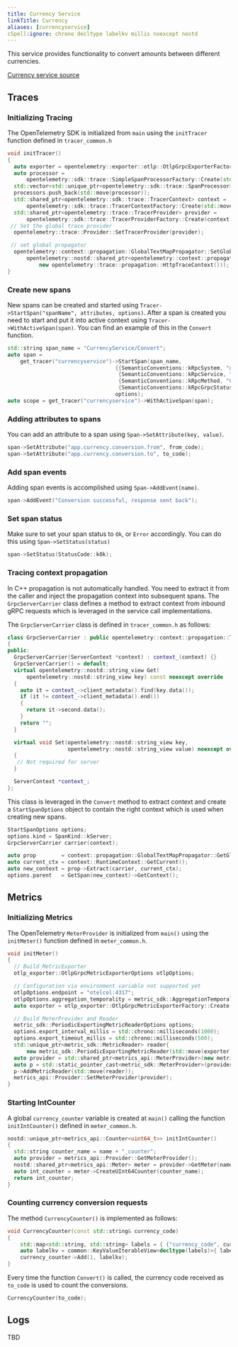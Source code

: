 ```yaml
---
title: Currency Service
linkTitle: Currency
aliases: [currencyservice]
cSpell:ignore: chrono decltype labelkv millis noexcept nostd
---
```


This service provides functionality to convert amounts between different
currencies.

[Currency service source](https://github.com/open-telemetry/opentelemetry-demo/blob/main/src/currencyservice/)

## Traces

### Initializing Tracing

The OpenTelemetry SDK is initialized from `main` using the `initTracer` function
defined in `tracer_common.h`

```cpp
void initTracer()
{
  auto exporter = opentelemetry::exporter::otlp::OtlpGrpcExporterFactory::Create();
  auto processor =
      opentelemetry::sdk::trace::SimpleSpanProcessorFactory::Create(std::move(exporter));
  std::vector<std::unique_ptr<opentelemetry::sdk::trace::SpanProcessor>> processors;
  processors.push_back(std::move(processor));
  std::shared_ptr<opentelemetry::sdk::trace::TracerContext> context =
      opentelemetry::sdk::trace::TracerContextFactory::Create(std::move(processors));
  std::shared_ptr<opentelemetry::trace::TracerProvider> provider =
      opentelemetry::sdk::trace::TracerProviderFactory::Create(context);
 // Set the global trace provider
  opentelemetry::trace::Provider::SetTracerProvider(provider);

 // set global propagator
  opentelemetry::context::propagation::GlobalTextMapPropagator::SetGlobalPropagator(
      opentelemetry::nostd::shared_ptr<opentelemetry::context::propagation::TextMapPropagator>(
          new opentelemetry::trace::propagation::HttpTraceContext()));
}
```

### Create new spans

New spans can be created and started using
`Tracer->StartSpan("spanName", attributes, options)`. After a span is created
you need to start and put it into active context using
`Tracer->WithActiveSpan(span)`. You can find an example of this in the `Convert`
function.

```cpp
std::string span_name = "CurrencyService/Convert";
auto span =
    get_tracer("currencyservice")->StartSpan(span_name,
                                  {{SemanticConventions::kRpcSystem, "grpc"},
                                   {SemanticConventions::kRpcService, "CurrencyService"},
                                   {SemanticConventions::kRpcMethod, "Convert"},
                                   {SemanticConventions::kRpcGrpcStatusCode, 0}},
                                  options);
auto scope = get_tracer("currencyservice")->WithActiveSpan(span);
```

### Adding attributes to spans

You can add an attribute to a span using `Span->SetAttribute(key, value)`.

```cpp
span->SetAttribute("app.currency.conversion.from", from_code);
span->SetAttribute("app.currency.conversion.to", to_code);
```

### Add span events

Adding span events is accomplished using `Span->AddEvent(name)`.

```cpp
span->AddEvent("Conversion successful, response sent back");
```

### Set span status

Make sure to set your span status to `Ok`, or `Error` accordingly. You can do
this using `Span->SetStatus(status)`

```cpp
span->SetStatus(StatusCode::kOk);
```

### Tracing context propagation

In C++ propagation is not automatically handled. You need to extract it from the
caller and inject the propagation context into subsequent spans. The
`GrpcServerCarrier` class defines a method to extract context from inbound gRPC
requests which is leveraged in the service call implementations.

The `GrpcServerCarrier` class is defined in `tracer_common.h` as follows:

```cpp
class GrpcServerCarrier : public opentelemetry::context::propagation::TextMapCarrier
{
public:
  GrpcServerCarrier(ServerContext *context) : context_(context) {}
  GrpcServerCarrier() = default;
  virtual opentelemetry::nostd::string_view Get(
      opentelemetry::nostd::string_view key) const noexcept override
  {
    auto it = context_->client_metadata().find(key.data());
    if (it != context_->client_metadata().end())
    {
      return it->second.data();
    }
    return "";
  }

  virtual void Set(opentelemetry::nostd::string_view key,
                   opentelemetry::nostd::string_view value) noexcept override
  {
   // Not required for server
  }

  ServerContext *context_;
};
```

This class is leveraged in the `Convert` method to extract context and create a
`StartSpanOptions` object to contain the right context which is used when
creating new spans.

```cpp
StartSpanOptions options;
options.kind = SpanKind::kServer;
GrpcServerCarrier carrier(context);

auto prop        = context::propagation::GlobalTextMapPropagator::GetGlobalPropagator();
auto current_ctx = context::RuntimeContext::GetCurrent();
auto new_context = prop->Extract(carrier, current_ctx);
options.parent   = GetSpan(new_context)->GetContext();
```

## Metrics

### Initializing Metrics

The OpenTelemetry `MeterProvider` is initialized from `main()` using the
`initMeter()` function defined in `meter_common.h`.

```cpp
void initMeter()
{
  // Build MetricExporter
  otlp_exporter::OtlpGrpcMetricExporterOptions otlpOptions;

  // Configuration via environment variable not supported yet
  otlpOptions.endpoint = "otelcol:4317";
  otlpOptions.aggregation_temporality = metric_sdk::AggregationTemporality::kDelta;
  auto exporter = otlp_exporter::OtlpGrpcMetricExporterFactory::Create(otlpOptions);

  // Build MeterProvider and Reader
  metric_sdk::PeriodicExportingMetricReaderOptions options;
  options.export_interval_millis = std::chrono::milliseconds(1000);
  options.export_timeout_millis = std::chrono::milliseconds(500);
  std::unique_ptr<metric_sdk::MetricReader> reader{
      new metric_sdk::PeriodicExportingMetricReader(std::move(exporter), options) };
  auto provider = std::shared_ptr<metrics_api::MeterProvider>(new metric_sdk::MeterProvider());
  auto p = std::static_pointer_cast<metric_sdk::MeterProvider>(provider);
  p->AddMetricReader(std::move(reader));
  metrics_api::Provider::SetMeterProvider(provider);
}
```

### Starting IntCounter

A global `currency_counter` variable is created at `main()` calling the function
`initIntCounter()` defined in `meter_common.h`.

```cpp
nostd::unique_ptr<metrics_api::Counter<uint64_t>> initIntCounter()
{
  std::string counter_name = name + "_counter";
  auto provider = metrics_api::Provider::GetMeterProvider();
  nostd::shared_ptr<metrics_api::Meter> meter = provider->GetMeter(name, version);
  auto int_counter = meter->CreateUInt64Counter(counter_name);
  return int_counter;
}
```

### Counting currency conversion requests

The method `CurrencyCounter()` is implemented as follows:

```cpp
void CurrencyCounter(const std::string& currency_code)
{
    std::map<std::string, std::string> labels = { {"currency_code", currency_code} };
    auto labelkv = common::KeyValueIterableView<decltype(labels)>{ labels };
    currency_counter->Add(1, labelkv);
}
```

Every time the function `Convert()` is called, the currency code received as
`to_code` is used to count the conversions.

```cpp
CurrencyCounter(to_code);
```

## Logs

TBD
